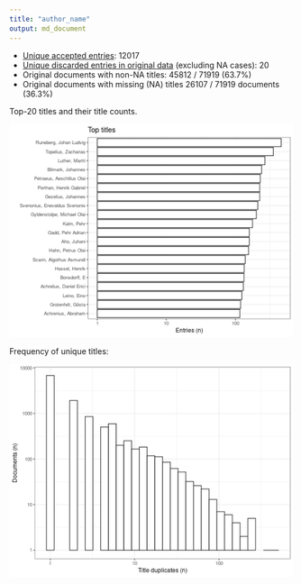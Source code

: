```yaml
---
title: "author_name"
output: md_document
---
```





* [Unique accepted entries](output.tables/author_name_accepted.csv): 12017
* [Unique discarded entries in original data](output.tables/author_name_discarded.csv) (excluding NA cases): 20
* Original documents with non-NA titles: 45812 / 71919 (63.7%)
* Original documents with missing (NA) titles 26107 / 71919 documents (36.3%)
 
 Top-20 titles and their title counts.
 
![plot of chunk summarytitle](figure/rmd_author_name_summarytitle-1.png)

Frequency of unique titles:
  
![plot of chunk uniquetitles](figure/rmd_author_name_uniquetitles-1.png)
